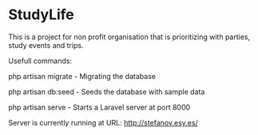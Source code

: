 # StudyLife

This is a project for non profit organisation that is prioritizing with parties, study events and trips.


Usefull commands:

php artisan migrate - Migrating the database

php artisan db:seed - Seeds the database with sample data

php artisan serve - Starts a Laravel server at port 8000


Server is currently running at URL: http://stefanov.esy.es/